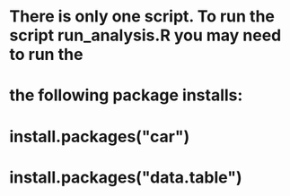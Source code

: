 # There is only one script. To run the script run_analysis.R you may need to run the
# the following package installs: 
#    install.packages("car")
#    install.packages("data.table")
